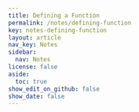 ```yaml
---
title: Defining a Function
permalink: /notes/defining-function
key: notes-defining-function
layout: article
nav_key: Notes
sidebar:
  nav: Notes
license: false
aside:
  toc: true
show_edit_on_github: false
show_date: false
---
```

